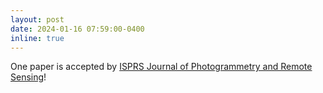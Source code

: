 ```yaml
---
layout: post
date: 2024-01-16 07:59:00-0400
inline: true
---
```


One paper is accepted by [ISPRS Journal of Photogrammetry and Remote Sensing](https://www.journals.elsevier.com/isprs-journal-of-photogrammetry-and-remote-sensing)!